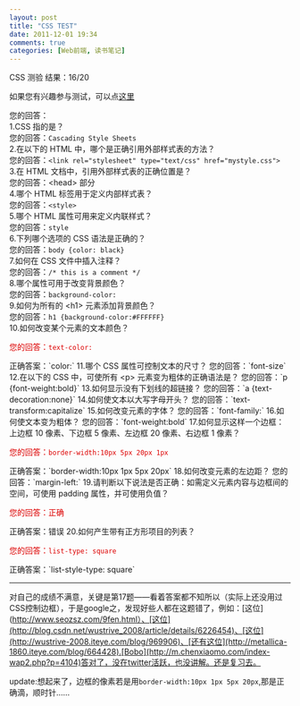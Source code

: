 ```yaml
---
layout: post
title: "CSS TEST"
date: 2011-12-01 19:34
comments: true
categories: [Web前端, 读书笔记]
---
```

CSS 测验
结果：16/20

如果您有兴趣参与测试，可以点[这里](http://www.w3school.com.cn/quiz/quiz.asp?quiz=css)

您的回答：  
1.CSS 指的是？  
您的回答：`Cascading Style Sheets`  
2.在以下的 HTML 中，哪个是正确引用外部样式表的方法？  
您的回答：`<link rel="stylesheet" type="text/css" href="mystyle.css">`  
3.在 HTML 文档中，引用外部样式表的正确位置是？  
您的回答：&lt;head> 部分  
4.哪个 HTML 标签用于定义内部样式表？  <!-- more -->  
您的回答：`<style>`  
5.哪个 HTML 属性可用来定义内联样式？  
您的回答：`style`  
6.下列哪个选项的 CSS 语法是正确的？  
您的回答：`body {color: black}`  
7.如何在 CSS 文件中插入注释？  
您的回答：`/* this is a comment */`  
8.哪个属性可用于改变背景颜色？  
您的回答：`background-color:`  
9.如何为所有的 &lt;h1> 元素添加背景颜色？  
您的回答：`h1 {background-color:#FFFFFF}`  
10.如何改变某个元素的文本颜色？  
<p style="color:#dd0000">您的回答：<code>text-color:</code></p>  
正确答案：`color:`  
11.哪个 CSS 属性可控制文本的尺寸？  
您的回答：`font-size`  
12.在以下的 CSS 中，可使所有 &lt;p> 元素变为粗体的正确语法是？  
您的回答：`p {font-weight:bold}`  
13.如何显示没有下划线的超链接？  
您的回答：`a {text-decoration:none}`  
14.如何使文本以大写字母开头？  
您的回答：`text-transform:capitalize`  
15.如何改变元素的字体？  
您的回答：`font-family:`  
16.如何使文本变为粗体？  
您的回答：`font-weight:bold`  
17.如何显示这样一个边框：上边框 10 像素、下边框 5 像素、左边框 20 像素、右边框 1 像素？  
<p style="color:#dd0000">您的回答：<code>border-width:10px 5px 20px 1px</code></p>  
正确答案：`border-width:10px 1px 5px 20px`  
18.如何改变元素的左边距？  
您的回答：`margin-left:`  
19.请判断以下说法是否正确：如需定义元素内容与边框间的空间，可使用 padding 属性，并可使用负值？  
<p style="color:#dd0000">您的回答：正确</p>  
正确答案：错误  
20.如何产生带有正方形项目的列表？  
<p style="color:#dd0000">您的回答：<code>list-type: square</code></p>  
正确答案：`list-style-type: square`  

------------------------------------------------

对自己的成绩不满意，关键是第17题——看着答案都不知所以（实际上还没用过CSS控制边框），于是google之，发现好些人都在这题错了，例如：[这位](http://www.seozsz.com/9fen.html）、[这位](http://blog.csdn.net/wustrive_2008/article/details/6226454)、[这位](http://wustrive-2008.iteye.com/blog/969906)、[还有这位](http://metallica-1860.iteye.com/blog/664428).[Bobo](http://m.chenxiaomo.com/index-wap2.php?p=4104)答对了，没在twitter活跃，也没讲解。还是复习去。
 
update:想起来了，边框的像素若是用`border-width:10px 1px 5px 20px`,那是正确滴，顺时针……
